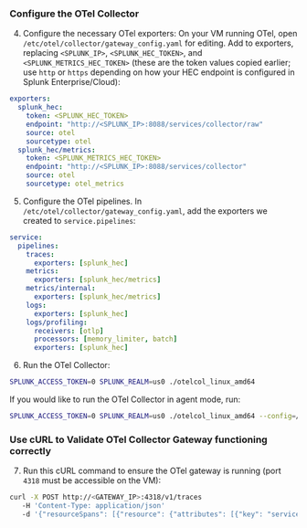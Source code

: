 ### Configure the OTel Collector
4. Configure the necessary OTel exporters: On your VM running OTel, open `/etc/otel/collector/gateway_config.yaml` for editing. Add to exporters, replacing `<SPLUNK_IP>`, `<SPLUNK_HEC_TOKEN>`, and `<SPLUNK_METRICS_HEC_TOKEN>` (these are the token values copied earlier; use `http` or `https` depending on how your HEC endpoint is configured in Splunk Enterprise/Cloud):
```yaml
exporters:
  splunk_hec:
    token: <SPLUNK_HEC_TOKEN>
    endpoint: "http://<SPLUNK_IP>:8088/services/collector/raw"
    source: otel
    sourcetype: otel
  splunk_hec/metrics:
    token: <SPLUNK_METRICS_HEC_TOKEN>
    endpoint: "http://<SPLUNK_IP>:8088/services/collector"
    source: otel
    sourcetype: otel_metrics
```
5. Configure the OTel pipelines. In `/etc/otel/collector/gateway_config.yaml`, add the exporters we created to `service.pipelines`:
```yaml
service:
  pipelines:
    traces:
      exporters: [splunk_hec]
    metrics:
      exporters: [splunk_hec/metrics]
    metrics/internal:
      exporters: [splunk_hec/metrics]
    logs:
      exporters: [splunk_hec]
    logs/profiling:
      receivers: [otlp]
      processors: [memory_limiter, batch]
      exporters: [splunk_hec]
```

6. Run the OTel Collector:
```bash
SPLUNK_ACCESS_TOKEN=0 SPLUNK_REALM=us0 ./otelcol_linux_amd64
```

If you would like to run the OTel Collector in agent mode, run:
```bash
SPLUNK_ACCESS_TOKEN=0 SPLUNK_REALM=us0 ./otelcol_linux_amd64 --config=/etc/otel/collector/agent_config.yaml
```

### Use cURL to Validate OTel Collector Gateway functioning correctly
7. Run this cURL command to ensure the OTel gateway is running (port `4318` must be accessible on the VM):
```bash
curl -X POST http://<GATEWAY_IP>:4318/v1/traces
   -H 'Content-Type: application/json'
   -d '{"resourceSpans": [{"resource": {"attributes": [{"key": "service.name","value": {"stringValue": "curl-test-otel-pipeline"}}]},"instrumentationLibrarySpans": [{"spans": [{"traceId": "71699b6fe85982c7c8995ea3d9c95df2","spanId": "3c191d03fa8be065","name": "test-span","kind": 1,"droppedAttributesCount": 0,"events": [],"droppedEventsCount": 0,              "status": {"code": 1}}],"instrumentationLibrary": {"name": "local-curl-example"}}]}] }'
```
